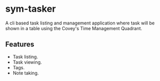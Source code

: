 # sym-tasker
A cli based task listing and management application where task will be shown in a table using the Covey's Time Management Quadrant.
## Features
* Task listing.
* Task viewing.
* Tags.
* Note taking.

